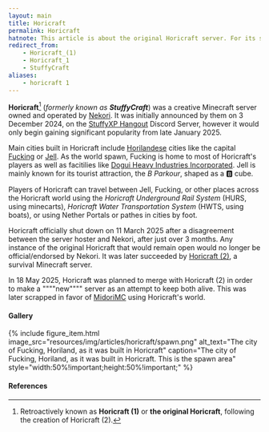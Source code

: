 ```yaml
---
layout: main
title: Horicraft
permalink: Horicraft
hatnote: This article is about the original Horicraft server. For its spiritual successor, see <a href="Horicraft_(2)">Horicraft (2)</a>.
redirect_from: 
    - Horicraft_(1)
    - Horicraft_1
    - StuffyCraft
aliases:
    - horicraft 1
---
```


**Horicraft**[^1] (*formerly known as **StuffyCraft***) was a creative Minecraft server owned and operated by [Nekori](Nekori). It was initially announced by them on 3 December 2024, on the [StuffyXP Hangout](StuffyXP_Hangout) Discord Server, however it would only begin gaining significant popularity from late January 2025.

Main cities built in Horicraft include [Horilandese](Horiland) cities like the capital [Fucking](Fucking) or [Jell](Jell). As the world spawn, Fucking is home to most of Horicraft's players as well as facitilies like [Dogui Heavy Industries Incorporated](Dogui_Heavy_Industries_Incorporated). Jell is mainly known for its tourist attraction, the *B Parkour*, shaped as a 🅱️ cube.

Players of Horicraft can travel between Jell, Fucking, or other places across the Horicraft world using the *Horicraft Underground Rail System* (HURS, using minecarts), *Horicraft Water Transportation System* (HWTS, using boats), or using Nether Portals or pathes in cities by foot.

Horicraft officially shut down on 11 March 2025 after a disagreement between the server hoster and Nekori, after just over 3 months. Any instance of the original Horicraft that would remain open would no longer be official/endorsed by Nekori. It was later succeeded by [Horicraft (2)](Horicraft_(2)), a survival Minecraft server.

In 18 May 2025, Horicraft was planned to merge with Horicraft (2) in order to make a """"new"""" server as an attempt to keep both alive. This was later scrapped in favor of [MidoriMC](MidoriMC) using Horicraft's world.

#### Gallery

{% include figure_item.html 
    image_src="resources/img/articles/horicraft/spawn.png" 
    alt_text="The city of Fucking, Horiland, as it was built in Horicraft" 
    caption="The city of Fucking, Horiland, as it was built in Horicraft. This is the spawn area"
    style="width:50%!important;height:50%!important;" %}

#### References

[^1]: Retroactively known as **Horicraft (1)** or **the original Horicraft**, following the creation of Horicraft (2).